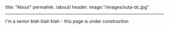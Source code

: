 title: "About"
permalink: /about/
header:
  image:"/images/suta-dc.jpg"


  ---

  I'm a senior blah blah blah - this page is under construction

